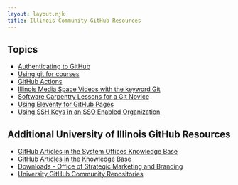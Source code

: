 ```yaml
---
layout: layout.njk
title: Illinois Community GitHub Resources
---
```


## Topics

- [Authenticating to GitHub](/resources/auth/)
- [Using git for courses](/resources/git-for-courses/)
- [GitHub Actions](/github-actions/)
- [Illinois Media Space Videos with the keyword Git](https://mediaspace.illinois.edu/esearch/search?keyword=git)
- [Software Carpentry Lessons for a Git Novice](https://swcarpentry.github.io/git-novice/)
- [Using Eleventy for GitHub Pages](/eleventy)
- [Using SSH Keys in an SSO Enabled Organization][1]

[1]: https://docs.github.com/en/enterprise-cloud@latest/authentication/authenticating-with-saml-single-sign-on/authorizing-an-ssh-key-for-use-with-saml-single-sign-on

## Additional University of Illinois GitHub Resources

- [GitHub Articles in the System Offices Knowledge Base](https://answers.uillinois.edu/systemoffices/search.php?q=github)
- [GitHub Articles in the Knowledge Base](https://answers.uillinois.edu/illinois/search.php?q=GitHub)
- [Downloads - Office of Strategic Marketing and Branding](https://marketing.illinois.edu/tools/downloads)
- [University GitHub Community Repositories](https://github.com/uillinois-community)

